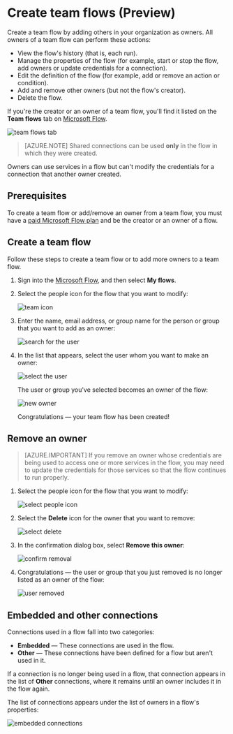 <properties
    pageTitle="Learn how to add other owners to a flow and create team flows | Microsoft Flow"
    description="Microsoft Flow makes it easy automate repetitive tasks. You can add users or groups as owners and collaborate with them to design and manage flows."
    services=""
    suite="flow"
    documentationCenter="na"
    authors="msftman"
    manager="anneta"
    editor=""
    tags=""/>

<tags
   ms.service="flow"
   ms.devlang="na"
   ms.topic="article"
   ms.tgt_pltfrm="na"
   ms.workload="na"
   ms.date="04/21/2017"
   ms.author="deonhe"/>

# Create team flows (Preview) #

Create a team flow by adding others in your organization as owners. All owners of a team flow can perform these actions:

- View the flow's history (that is, each run).
- Manage the properties of the flow (for example, start or stop the flow, add owners or update credentials for a connection).
- Edit the definition of the flow (for example, add or remove an action or condition).
- Add and remove other owners (but not the flow's creator).
- Delete the flow.

If you're the creator or an owner of a team flow, you'll find it listed on the **Team flows** tab on [Microsoft Flow](https://flow.microsoft.com).

![team flows tab](./media/create-team-flows/addowner5.png)

>[AZURE.NOTE] Shared connections can be used **only** in the flow in which they were created.

Owners can use services in a flow but can't modify the credentials for a connection that another owner created.

## Prerequisites ##

To create a team flow or add/remove an owner from a team flow, you must have a [paid Microsoft Flow plan](https://flow.microsoft.com/pricing/) and be the creator or an owner of a flow.

## Create a team flow ##

Follow these steps to create a team flow or to add more owners to a team flow.

1. Sign into the [Microsoft Flow](https://flow.microsoft.com), and then select **My flows**.

1. Select the people icon for the flow that you want to modify:

     ![team icon](./media/create-team-flows/addowner1.png)

1. Enter the name, email address, or group name for the person or group that you want to add as an owner:

     ![search for the user](./media/create-team-flows/addowner2.png)

1. In the list that appears, select the user whom you want to make an owner:

     ![select the user](./media/create-team-flows/addowner3.png)

     The user or group you've selected becomes an owner of the flow:

     ![new owner](./media/create-team-flows/addowner4.png)

     Congratulations &mdash; your team flow has been created!

## Remove an owner ##

>[AZURE.IMPORTANT] If you remove an owner whose credentials are being used to access one or more services in the flow, you may need to update the credentials for those services so that the flow continues to run properly.

1. Select the people icon for the flow that you want to modify:

     ![select people icon](./media/create-team-flows/removeowner1.png)

1. Select the **Delete** icon for the owner that you want to remove:

     ![select delete](./media/create-team-flows/removeowner2.png)

1. In the confirmation dialog box, select **Remove this owner**:

     ![confirm removal](./media/create-team-flows/removeowner3.png)

1. Congratulations &mdash; the user or group that you just removed is no longer listed as an owner of the flow:

     ![user removed](./media/create-team-flows/removeowner4.png)

## Embedded and other connections ##

Connections used in a flow fall into two categories:

- **Embedded** &mdash; These connections are used in the flow.
- **Other** &mdash; These connections have been defined for a flow but aren't used in it.

If a connection is no longer being used in a flow, that connection appears in the list of **Other** connections, where it remains until an owner includes it in the flow again.

The list of connections appears under the list of owners in a flow's properties:

![embedded connections](./media/create-team-flows/embeddedconnections.png)
